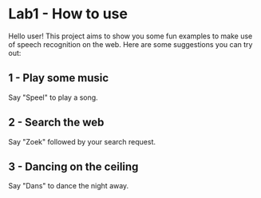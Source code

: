 # Lab1 - How to use

Hello user! This project aims to show you some fun examples to make use of speech recognition on the web.
Here are some suggestions you can try out:

## 1 - Play some music
Say "Speel" to play a song.

## 2 - Search the web
Say "Zoek" followed by your search request.

## 3 - Dancing on the ceiling
Say "Dans" to dance the night away.
